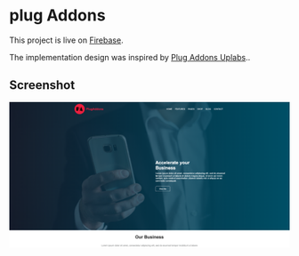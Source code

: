 # plug Addons

This project is live on [Firebase](https://plug-addons.firebaseapp.com/).

The implementation design was inspired by [Plug Addons Uplabs](https://www.uplabs.com/posts/plugaddons-business-template-for-multipurpose-use)..

## Screenshot

![Landing Page](./src/assets/landing-page.png)

